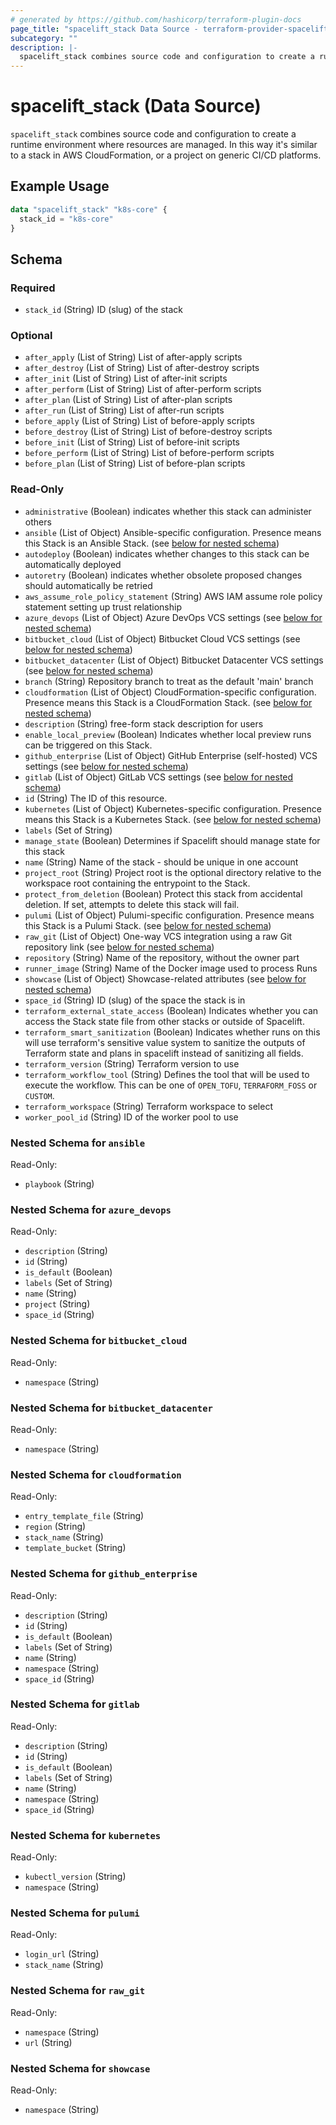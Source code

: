 ```yaml
---
# generated by https://github.com/hashicorp/terraform-plugin-docs
page_title: "spacelift_stack Data Source - terraform-provider-spacelift"
subcategory: ""
description: |-
  spacelift_stack combines source code and configuration to create a runtime environment where resources are managed. In this way it's similar to a stack in AWS CloudFormation, or a project on generic CI/CD platforms.
---
```


# spacelift_stack (Data Source)

`spacelift_stack` combines source code and configuration to create a runtime environment where resources are managed. In this way it's similar to a stack in AWS CloudFormation, or a project on generic CI/CD platforms.

## Example Usage

```terraform
data "spacelift_stack" "k8s-core" {
  stack_id = "k8s-core"
}
```

<!-- schema generated by tfplugindocs -->
## Schema

### Required

- `stack_id` (String) ID (slug) of the stack

### Optional

- `after_apply` (List of String) List of after-apply scripts
- `after_destroy` (List of String) List of after-destroy scripts
- `after_init` (List of String) List of after-init scripts
- `after_perform` (List of String) List of after-perform scripts
- `after_plan` (List of String) List of after-plan scripts
- `after_run` (List of String) List of after-run scripts
- `before_apply` (List of String) List of before-apply scripts
- `before_destroy` (List of String) List of before-destroy scripts
- `before_init` (List of String) List of before-init scripts
- `before_perform` (List of String) List of before-perform scripts
- `before_plan` (List of String) List of before-plan scripts

### Read-Only

- `administrative` (Boolean) indicates whether this stack can administer others
- `ansible` (List of Object) Ansible-specific configuration. Presence means this Stack is an Ansible Stack. (see [below for nested schema](#nestedatt--ansible))
- `autodeploy` (Boolean) indicates whether changes to this stack can be automatically deployed
- `autoretry` (Boolean) indicates whether obsolete proposed changes should automatically be retried
- `aws_assume_role_policy_statement` (String) AWS IAM assume role policy statement setting up trust relationship
- `azure_devops` (List of Object) Azure DevOps VCS settings (see [below for nested schema](#nestedatt--azure_devops))
- `bitbucket_cloud` (List of Object) Bitbucket Cloud VCS settings (see [below for nested schema](#nestedatt--bitbucket_cloud))
- `bitbucket_datacenter` (List of Object) Bitbucket Datacenter VCS settings (see [below for nested schema](#nestedatt--bitbucket_datacenter))
- `branch` (String) Repository branch to treat as the default 'main' branch
- `cloudformation` (List of Object) CloudFormation-specific configuration. Presence means this Stack is a CloudFormation Stack. (see [below for nested schema](#nestedatt--cloudformation))
- `description` (String) free-form stack description for users
- `enable_local_preview` (Boolean) Indicates whether local preview runs can be triggered on this Stack.
- `github_enterprise` (List of Object) GitHub Enterprise (self-hosted) VCS settings (see [below for nested schema](#nestedatt--github_enterprise))
- `gitlab` (List of Object) GitLab VCS settings (see [below for nested schema](#nestedatt--gitlab))
- `id` (String) The ID of this resource.
- `kubernetes` (List of Object) Kubernetes-specific configuration. Presence means this Stack is a Kubernetes Stack. (see [below for nested schema](#nestedatt--kubernetes))
- `labels` (Set of String)
- `manage_state` (Boolean) Determines if Spacelift should manage state for this stack
- `name` (String) Name of the stack - should be unique in one account
- `project_root` (String) Project root is the optional directory relative to the workspace root containing the entrypoint to the Stack.
- `protect_from_deletion` (Boolean) Protect this stack from accidental deletion. If set, attempts to delete this stack will fail.
- `pulumi` (List of Object) Pulumi-specific configuration. Presence means this Stack is a Pulumi Stack. (see [below for nested schema](#nestedatt--pulumi))
- `raw_git` (List of Object) One-way VCS integration using a raw Git repository link (see [below for nested schema](#nestedatt--raw_git))
- `repository` (String) Name of the repository, without the owner part
- `runner_image` (String) Name of the Docker image used to process Runs
- `showcase` (List of Object) Showcase-related attributes (see [below for nested schema](#nestedatt--showcase))
- `space_id` (String) ID (slug) of the space the stack is in
- `terraform_external_state_access` (Boolean) Indicates whether you can access the Stack state file from other stacks or outside of Spacelift.
- `terraform_smart_sanitization` (Boolean) Indicates whether runs on this will use terraform's sensitive value system to sanitize the outputs of Terraform state and plans in spacelift instead of sanitizing all fields.
- `terraform_version` (String) Terraform version to use
- `terraform_workflow_tool` (String) Defines the tool that will be used to execute the workflow. This can be one of `OPEN_TOFU`, `TERRAFORM_FOSS` or `CUSTOM`.
- `terraform_workspace` (String) Terraform workspace to select
- `worker_pool_id` (String) ID of the worker pool to use

<a id="nestedatt--ansible"></a>
### Nested Schema for `ansible`

Read-Only:

- `playbook` (String)


<a id="nestedatt--azure_devops"></a>
### Nested Schema for `azure_devops`

Read-Only:

- `description` (String)
- `id` (String)
- `is_default` (Boolean)
- `labels` (Set of String)
- `name` (String)
- `project` (String)
- `space_id` (String)


<a id="nestedatt--bitbucket_cloud"></a>
### Nested Schema for `bitbucket_cloud`

Read-Only:

- `namespace` (String)


<a id="nestedatt--bitbucket_datacenter"></a>
### Nested Schema for `bitbucket_datacenter`

Read-Only:

- `namespace` (String)


<a id="nestedatt--cloudformation"></a>
### Nested Schema for `cloudformation`

Read-Only:

- `entry_template_file` (String)
- `region` (String)
- `stack_name` (String)
- `template_bucket` (String)


<a id="nestedatt--github_enterprise"></a>
### Nested Schema for `github_enterprise`

Read-Only:

- `description` (String)
- `id` (String)
- `is_default` (Boolean)
- `labels` (Set of String)
- `name` (String)
- `namespace` (String)
- `space_id` (String)


<a id="nestedatt--gitlab"></a>
### Nested Schema for `gitlab`

Read-Only:

- `description` (String)
- `id` (String)
- `is_default` (Boolean)
- `labels` (Set of String)
- `name` (String)
- `namespace` (String)
- `space_id` (String)


<a id="nestedatt--kubernetes"></a>
### Nested Schema for `kubernetes`

Read-Only:

- `kubectl_version` (String)
- `namespace` (String)


<a id="nestedatt--pulumi"></a>
### Nested Schema for `pulumi`

Read-Only:

- `login_url` (String)
- `stack_name` (String)


<a id="nestedatt--raw_git"></a>
### Nested Schema for `raw_git`

Read-Only:

- `namespace` (String)
- `url` (String)


<a id="nestedatt--showcase"></a>
### Nested Schema for `showcase`

Read-Only:

- `namespace` (String)
